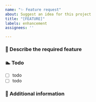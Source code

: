 ```yaml
---
name: "✨ Feature request"
about: Suggest an idea for this project
title: "[FEATURE]"
labels: enhancement
assignees: ''

---
```


### 🤸 Describe the required feature

###  🏊 Todo
- [ ] todo
- [ ] todo

### 💬 Additional information
